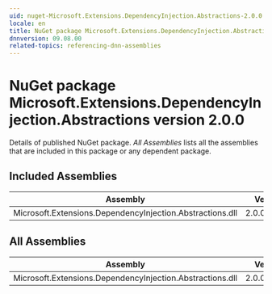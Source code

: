 ```yaml
---
uid: nuget-Microsoft.Extensions.DependencyInjection.Abstractions-2.0.0
locale: en
title: NuGet package Microsoft.Extensions.DependencyInjection.Abstractions version 2.0.0
dnnversion: 09.08.00
related-topics: referencing-dnn-assemblies
---
```


# NuGet package Microsoft.Extensions.DependencyInjection.Abstractions version 2.0.0
Details of published NuGet package.
*All Assemblies* lists all the assemblies that are included in this package or any dependent package.

## Included Assemblies

|Assembly|Version|
|---|---|
|Microsoft.Extensions.DependencyInjection.Abstractions.dll|2.0.0.17205|

## All Assemblies

|Assembly|Version|
|---|---|
|Microsoft.Extensions.DependencyInjection.Abstractions.dll|2.0.0.17205|

